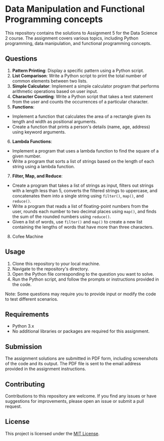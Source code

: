 # Data Manipulation and Functional Programming concepts

This repository contains the solutions to Assignment 5 for the Data Science 2 course. The assignment covers various topics, including Python programming, data manipulation, and functional programming concepts.

## Questions

1. **Pattern Printing**: Display a specific pattern using a Python script.
2. **List Comparison**: Write a Python script to print the total number of common elements between two lists.
3. **Simple Calculator**: Implement a simple calculator program that performs arithmetic operations based on user input.
4. **Character Counting**: Write a Python script that takes a text statement from the user and counts the occurrences of a particular character.
5. **Functions**:
  - Implement a function that calculates the area of a rectangle given its length and width as positional arguments.
  - Create a function that prints a person's details (name, age, address) using keyword arguments.
6. **Lambda Functions**:
  - Implement a program that uses a lambda function to find the square of a given number.
  - Write a program that sorts a list of strings based on the length of each string using a lambda function.
7. **Filter, Map, and Reduce**:
  - Create a program that takes a list of strings as input, filters out strings with a length less than 5, converts the filtered strings to uppercase, and concatenates them into a single string using `filter()`, `map()`, and `reduce()`.
  - Write a program that reads a list of floating-point numbers from the user, rounds each number to two decimal places using `map()`, and finds the sum of the rounded numbers using `reduce()`.
  - Given a list of words, use `filter()` and `map()` to create a new list containing the lengths of words that have more than three characters.
8. Cofee Machine

## Usage

1. Clone this repository to your local machine.
2. Navigate to the repository's directory.
3. Open the Python file corresponding to the question you want to solve.
4. Run the Python script, and follow the prompts or instructions provided in the code.

Note: Some questions may require you to provide input or modify the code to test different scenarios.

## Requirements

- Python 3.x
- No additional libraries or packages are required for this assignment.

## Submission

The assignment solutions are submitted in PDF form, including screenshots of the code and its output. The PDF file is sent to the email address provided in the assignment instructions.

## Contributing

Contributions to this repository are welcome. If you find any issues or have suggestions for improvements, please open an issue or submit a pull request.

## License

This project is licensed under the [MIT License](LICENSE).

